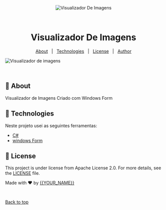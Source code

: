 
<div align="center" id="top"> 
  <img src="./.github/app.gif" alt="Visualizador De Imagens" />

  &#xa0;

 
</div>

<h1 align="center">Visualizador De Imagens</h1>


</p>

<!-- Status -->

<!-- <h4 align="center"> 
	🚧  Visualizador De Imagens 🚀 Under construction...  🚧
</h4> 

<hr> -->

<p align="center">
  <a href="#dart-about">About</a> &#xa0; | &#xa0; 
  <a href="#rocket-technologies">Technologies</a> &#xa0; | &#xa0;
  <a href="#memo-license">License</a> &#xa0; | &#xa0;
  <a href="https://github.com/{{YOUR_GITHUB_USERNAME}}" target="_blank">Author</a>
</p>

![Visualizador de imagens](https://user-images.githubusercontent.com/65466044/129828323-7297d477-4fe6-44b5-8a9f-712a25ff370d.PNG)
 
<br>

## :dart: About ##

Visualizador de Imagens Criado com Windows Form

## :rocket: Technologies ##

Neste projeto usei as seguintes ferramentas:

- [C#](https://docs.microsoft.com/pt-br/dotnet/csharp/)
- [windows Form](https://docs.microsoft.com/pt-br/dotnet/desktop/winforms/overview/?view=netdesktop-5.0)


## :memo: License ##

This project is under license from Apache License 2.0. For more details, see the [LICENSE](LICENSE.md) file.


Made with :heart: by <a href="https://github.com/thiagobezerra2" target="_blank">{{YOUR_NAME}}</a>

&#xa0;

<a href="#top">Back to top</a>


